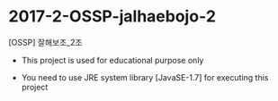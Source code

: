 # 2017-2-OSSP-jalhaebojo-2
[OSSP] 잘해보조_2조

- This project is used for educational purpose only

- You need to use JRE system library [JavaSE-1.7] for executing this project
